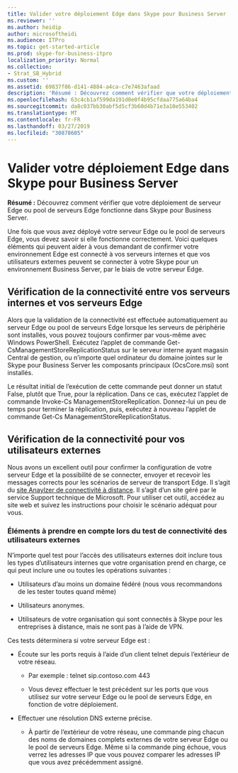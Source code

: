 ```yaml
---
title: Valider votre déploiement Edge dans Skype pour Business Server
ms.reviewer: ''
ms.author: heidip
author: microsoftheidi
ms.audience: ITPro
ms.topic: get-started-article
ms.prod: skype-for-business-itpro
localization_priority: Normal
ms.collection:
- Strat_SB_Hybrid
ms.custom: ''
ms.assetid: 69837f86-d141-4884-a4ca-c7e7463afaad
description: 'Résumé : Découvrez comment vérifier que votre déploiement de serveur Edge ou pool de serveurs Edge fonctionne dans Skype pour Business Server.'
ms.openlocfilehash: 63c4cb1af599da191d0e0f4b95cfdaa775a64ba4
ms.sourcegitcommit: da8c037bb30abf5d5cf3b60d4b71e3a10e553402
ms.translationtype: MT
ms.contentlocale: fr-FR
ms.lasthandoff: 03/27/2019
ms.locfileid: "30878605"
---
```

# <a name="validate-your-edge-deployment-in-skype-for-business-server"></a>Valider votre déploiement Edge dans Skype pour Business Server
 
**Résumé :** Découvrez comment vérifier que votre déploiement de serveur Edge ou pool de serveurs Edge fonctionne dans Skype pour Business Server.
  
Une fois que vous avez déployé votre serveur Edge ou le pool de serveurs Edge, vous devez savoir si elle fonctionne correctement. Voici quelques éléments qui peuvent aider à vous demandant de confirmer votre environnement Edge est connecté à vos serveurs internes et que vos utilisateurs externes peuvent se connecter à votre Skype pour un environnement Business Server, par le biais de votre serveur Edge.
  
## <a name="verify-connectivity-between-your-internal-servers-and-your-edge-servers"></a>Vérification de la connectivité entre vos serveurs internes et vos serveurs Edge

Alors que la validation de la connectivité est effectuée automatiquement au serveur Edge ou pool de serveurs Edge lorsque les serveurs de périphérie sont installés, vous pouvez toujours confirmer par vous-même avec Windows PowerShell. Exécutez l’applet de commande Get-CsManagementStoreReplicationStatus sur le serveur interne ayant magasin Central de gestion, ou n’importe quel ordinateur du domaine jointes sur le Skype pour Business Server les composants principaux (OcsCore.msi) sont installés.
  
Le résultat initial de l’exécution de cette commande peut donner un statut False, plutôt que True, pour la réplication. Dans ce cas, exécutez l’applet de commande Invoke-Cs ManagementStoreReplication. Donnez-lui un peu de temps pour terminer la réplication, puis, exécutez à nouveau l’applet de commande Get-Cs ManagementStoreReplicationStatus.
  
## <a name="verify-connectivity-for-your-external-users"></a>Vérification de la connectivité pour vos utilisateurs externes

Nous avons un excellent outil pour confirmer la configuration de votre serveur Edge et la possibilité de se connecter, envoyer et recevoir les messages corrects pour les scénarios de serveur de transport Edge. Il s’agit du [site Anaylzer de connectivité à distance](https://testconnectivity.microsoft.com/). Il s’agit d’un site géré par le service Support technique de Microsoft. Pour utiliser cet outil, accédez au site web et suivez les instructions pour choisir le scénario adéquat pour vous.
  
### <a name="things-to-consider-when-testing-external-user-connectivity"></a>Éléments à prendre en compte lors du test de connectivité des utilisateurs externes

N’importe quel test pour l’accès des utilisateurs externes doit inclure tous les types d’utilisateurs internes que votre organisation prend en charge, ce qui peut inclure une ou toutes les opérations suivantes :
  
- Utilisateurs d’au moins un domaine fédéré (nous vous recommandons de les tester toutes quand même)
    
- Utilisateurs anonymes.
    
- Utilisateurs de votre organisation qui sont connectés à Skype pour les entreprises à distance, mais ne sont pas à l’aide de VPN.
    
Ces tests déterminera si votre serveur Edge est :
  
- Écoute sur les ports requis à l’aide d’un client telnet depuis l’extérieur de votre réseau.
    
  - Par exemple : telnet sip.contoso.com 443
    
  - Vous devez effectuer le test précédent sur les ports que vous utilisez sur votre serveur Edge ou le pool de serveurs Edge, en fonction de votre déploiement.
    
- Effectuer une résolution DNS externe précise.
    
  - À partir de l’extérieur de votre réseau, une commande ping chacun des noms de domaines complets externes de votre serveur Edge ou le pool de serveurs Edge. Même si la commande ping échoue, vous verrez les adresses IP que vous pouvez comparer les adresses IP que vous avez précédemment assigné.
    

